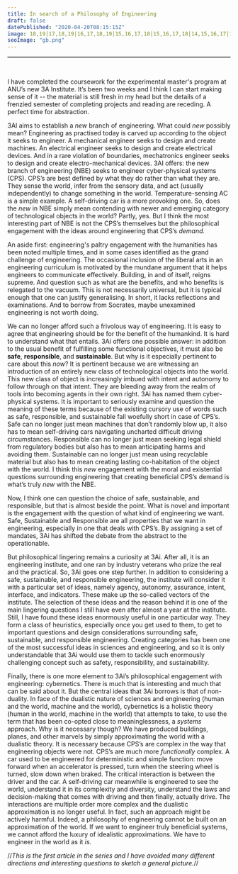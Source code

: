 ```yaml
---
title: In search of a Philosophy of Engineering
draft: false
datePublished: "2020-04-20T08:15:15Z"
image: 18,19|17,18,19|16,17,18,19|15,16,17,18|15,16,17,18|14,15,16,17|13,14,15,16,17|12,13,14,15,16|12,13,14,15|11,12,13,14,15|10,11,12,13,14|9,10,11,12,13|3,4,9,10,11,12,13|2,3,4,5,8,9,10,11,12|2,3,4,5,6,7,8,9,10,11|3,4,5,6,7,8,9,10,11|4,5,6,7,8,9,10|5,6,7,8,9|6,7,8|
seoImage: "gb.png"
---
```


<hr style="height:3px;border-width:0;color:gray;background-color:gray">
 <br />



I have completed the coursework for the experimental master's program at ANU’s new 3A Institute. It’s been two weeks and I think I can start making sense of it -- the material is still fresh in my head but the details of a frenzied semester of completing projects and reading are receding. A perfect time for abstraction.

3AI aims to establish a *new* branch of engineering. What could *new* possibly mean? Engineering as practised today is carved up according to the object it seeks to engineer. A mechanical engineer seeks to design and create machines. An electrical engineer seeks to design and create electrical devices. And in a rare violation of boundaries, mechatronics engineer seeks to design and create electro-mechanical devices. 3AI offers: the new branch of engineering (NBE) seeks to engineer cyber-physical systems (CPS). CPS’s are best defined by what they do rather than what they are. They sense the world, infer from the sensory data, and act (usually independently) to change something in the world. Temperature-sensing AC is a simple example. A self-driving car is a more provoking one. So, does the *new* in NBE simply mean contending with newer and emerging category of technological objects in the world? Partly, yes. But I think the most interesting part of NBE is not the CPS’s themselves but the philosophical engagement with the ideas around engineering that CPS’s *demand.*

An aside first: engineering's paltry engagement with the humanities has been noted multiple times, and in some cases identified as the grand challenge of engineering. The occasional inclusion of the liberal arts in an engineering curriculum is motivated by the mundane argument that it helps engineers to communicate effectively. Building, in and of itself, reigns supreme. And question such as what are the benefits, and who benefits is relegated to the vacuum. This is not necessarily universal, but it is typical enough that one can justify generalising. In short, it lacks reflections and examinations. And to borrow from Socrates, maybe unexamined engineering is not worth doing.

We can no longer afford such a frivolous way of engineering. It is easy to agree that engineering should be for the benefit of the humankind. It is hard to understand what that entails. 3Ai offers one possible answer: in addition to the usual benefit of fulfilling some functional objectives, it must also be **safe**, **responsible**, and **sustainable**. But why is it especially pertinent to care about this *now*? It is pertinent because we are witnessing an introduction of an entirely new class of technological objects into the world. This new class of object is increasingly imbued with intent and autonomy to follow through on that intent. They are bleeding away from the realm of tools into becoming agents in their own right. 3Ai has named them cyber-physical systems. It is important to seriously examine and question the meaning of these terms because of the existing cursory use of words such as safe, responsible, and sustainable fall woefully short in case of CPS’s. Safe can no longer just mean machines that don’t randomly blow up, it also has to mean self-driving cars navigating uncharted difficult driving circumstances. Responsible can no longer just mean seeking legal shield from regulatory bodies but also has to mean anticipating harms and avoiding them. Sustainable can no longer just mean using recyclable material but also has to mean creating lasting co-habitation of the object with the world. I think this *new* engagement with the moral and existential questions surrounding engineering that creating beneficial CPS’s demand is what’s truly *new* with the NBE.

Now, I think one can question the choice of safe, sustainable, and responsible, but that is almost beside the point. What is novel and important is the engagement with the question of what kind of engineering we want. Safe, Sustainable and Responsible are all properties that we want in engineering, especially in one that deals with CPS’s. By assigning a set of mandates, 3Ai has shifted the debate from the abstract to the operationable.

But philosophical lingering remains a curiosity at 3Ai. After all, it is an engineering institute, and one ran by industry veterans who prize the real and the practical. So, 3Ai goes one step further. In addition to considering a safe, sustainable, and responsible engineering, the institute will consider it with a particular set of ideas, namely agency, autonomy, assurance, intent, interface, and indicators. These make up the so-called vectors of the institute. The selection of these ideas and the reason behind it is one of the main lingering questions I still have even after almost a year at the institute. Still, I have found these ideas enormously useful in one particular way. They form a class of heuristics, especially once you get used to them, to get to important questions and design considerations surrounding safe, sustainable, and responsible engineering. Creating categories has been one of the most successful ideas in sciences and engineering, and so it is only understandable that 3Ai would use them to tackle such enormously challenging concept such as safety, responsibility, and sustainability.

Finally, there is one more element to 3Ai’s philosophical engagement with engineering: cybernetics. There is much that is interesting and much that can be said about it. But the central ideas that 3Ai borrows is that of non-duality. In face of the dualistic nature of sciences and engineering (human and the world, machine and the world), cybernetics is a holistic theory (human in the world, machine in the world) that attempts to take, to use the term that has been co-opted close to meaninglessness, a *systems* approach. Why is it necessary though? We have produced buildings, planes, and other marvels by simply approximating the world with a dualistic theory. It is necessary because CPS’s are complex in the way that engineering objects were not. CPS’s are much more *functionally* complex. A car used to be engineered for deterministic and simple function: move forward when an accelerator is pressed, turn when the steering wheel is turned, slow down when braked. The critical interaction is between the driver and the car. A self-driving car meanwhile is engineered to see the world, understand it in its complexity and diversity, understand the laws and decision-making that comes with driving and then finally, actually drive. The interactions are multiple order more complex and the dualistic approximation is no longer useful. In fact, such an approach might be actively harmful. Indeed, a philosophy of engineering cannot be built on an approximation of the world. If we want to engineer truly beneficial systems, we cannot afford the luxury of idealistic approximations. We have to engineer in the world as it *is.*

//*This is the first article in the series and I have avoided many different directions and interesting questions to sketch a general picture.*//
